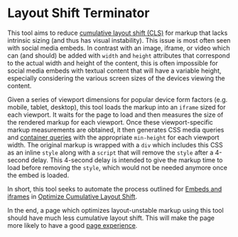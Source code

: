 # Layout Shift Terminator

This tool aims to reduce [cumulative layout shift (CLS)](https://web.dev/cls/) for markup that lacks intrinsic sizing (and thus has visual instability). This issue is most often seen with social media embeds. In contrast with an image, iframe, or video which can (and should) be added with `width` and `height` attributes that correspond to the actual width and height of the content, this is often impossible for social media embeds with textual content that will have a variable height, especially considering the various screen sizes of the devices viewing the content.

Given a series of viewport dimensions for popular device form factors (e.g. mobile, tablet, desktop), this tool loads the markup into an `iframe` sized for each viewport. It waits for the page to load and then measures the size of the rendered markup for each viewport. Once these viewport-specific markup measurements are obtained, it then generates CSS media queries and [container queries](https://developer.mozilla.org/en-US/docs/Web/CSS/CSS_Container_Queries) with the appropriate `min-height` for each viewport width. The original markup is wrapped with a `div` which includes this CSS as an inline `style` along with a `script` that will remove the `style` after a 4-second delay. This 4-second delay is intended to give the markup time to load before removing the `style`, which would not be needed anymore once the embed is loaded. <!--(Instead of a 4-second delay, a better approach may involve `MutationObserver`.)-->

In short, this tool seeks to automate the process outlined for <a href="https://web.dev/optimize-cls/#embeds-and-iframes">Embeds and iframes</a> in [Optimize Cumulative Layout Shift](https://web.dev/optimize-cls/).

In the end, a page which optimizes layout-unstable markup using this tool should have much less cumulative layout shift. This will make the page more likely to have a good [page experience](https://developers.google.com/search/docs/advanced/experience/page-experience).
